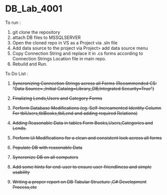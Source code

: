# DB_Lab_4001
To run : 
1. git clone the repository
2. attach DB files to MSSQLSERVER
3. Open the cloned repo in VS as a Project via .sln file
4. Add data source to the project via Project> add data source menu
5. Copy Connection String and replace it in .cs forms according to Connection Strings Location file in main repo.
6. Rebuild and Run.



To Do List :
1. <strike>Syncronizing Connection Strings across all Forms (Recommended CS: "Data Source=.;Initial Catalog=Library_DB;Integrated Security=True")
 
2. Finalizing Lends,Users and Category Forms
3. Perform Database Modifications (eg. Self-Increamented Identity Column For tblUsers,tblBooks,tblLend and adding required Relations)
4. Adding Reasonable Data in tables Form Books,Users,Categories and Lends.


5. Perform Ui Modifications for a clean and consistent look across all forms
6. Populate DB with reasonable Data
7. Syncronize DB on all computers
8. Add some hints for end-user to ensure user-friendliness and simple usability
9. Writing a proper report on DB Tabular Structure ,C# Development Process,etc</strike>

 
